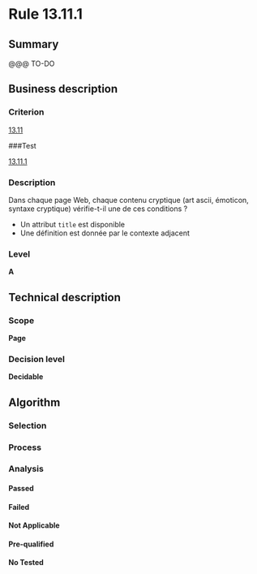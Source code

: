# Rule 13.11.1

## Summary

@@@ TO-DO

## Business description

### Criterion

[13.11](http://references.modernisation.gouv.fr/sites/default/files/RGAA3_RC2-1/referentiel_technique.htm#crit-13-11)

###Test

[13.11.1](http://references.modernisation.gouv.fr/sites/default/files/RGAA3_RC2-1/referentiel_technique.htm#test-13-11-1)

### Description

Dans chaque page Web, chaque contenu cryptique (art ascii, &eacute;moticon, syntaxe cryptique) v&eacute;rifie-t-il une de ces conditions ? 
 
 *  Un attribut `title` est disponible 
 *  Une d&eacute;finition est donn&eacute;e par le contexte adjacent 


### Level

**A**

## Technical description

### Scope

**Page**

### Decision level

**Decidable**

## Algorithm

### Selection

### Process

### Analysis

#### Passed

#### Failed

#### Not Applicable

#### Pre-qualified

#### No Tested 






